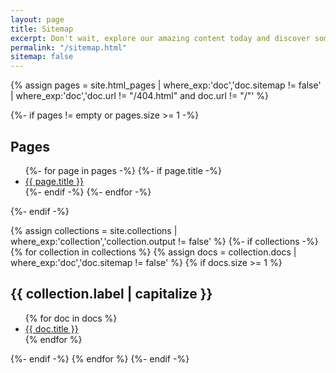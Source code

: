 ```yaml
---
layout: page
title: Sitemap
excerpt: Don't wait, explore our amazing content today and discover something new!
permalink: "/sitemap.html"
sitemap: false
---
```


<!-- Pages -->
{% assign pages = site.html_pages | where_exp:'doc','doc.sitemap != false' | where_exp:'doc','doc.url != "/404.html" and doc.url != "/"' %}

{%- if pages != empty or pages.size >= 1 -%}
## Pages
<ul>
{%- for page in pages -%}
    {%- if page.title -%}
    <li>
        <a href="{{ page.url | absolute_url }}" title="{{ page.title }}">{{ page.title }}</a>
    </li>
    {%- endif -%}
{%- endfor -%}
</ul>
{%- endif -%}

<!-- Collections -->
{% assign collections = site.collections | where_exp:'collection','collection.output != false' %}
{%- if collections -%}
{% for collection in collections %}
{% assign docs = collection.docs | where_exp:'doc','doc.sitemap != false' %}
{% if docs.size >= 1 %}
<h2>{{ collection.label | capitalize }}</h2>
  <ul>
  {% for doc in docs %}
    <li>
        <a href="{{ doc.url | replace:'/index.html','/' | absolute_url | xml_escape }}" title="{{ doc.title }}">{{ doc.title }}</a>
    </li>
  {% endfor %}
  </ul>
{%- endif -%}
{% endfor %}
{%- endif -%}